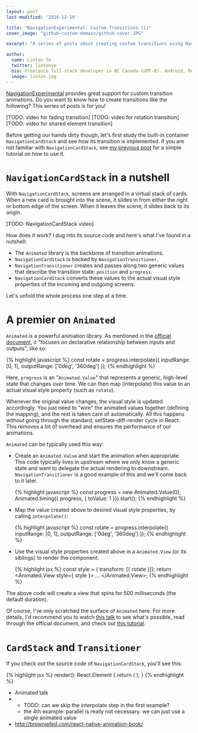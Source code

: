 ```yaml
---
layout: post
last-modified: '2016-12-10'

title: "NavigationExperimental: Custom Transitions (1)"
cover_image: "github-custom-domain/github-cover.JPG"

excerpt: "A series of posts about creating custom transitions using NavigationExperimental"

author:
  name: Linton Ye
  twitter: lintonye
  bio: Freelance full-stack developer in BC Canada (GMT-8). Android, React Native, Node.js, MongoDB, PostgreSQL. <a href="mailto:linton@jimulabs.com">Hire me.</a>
  image: linton.jpg
---
```


[NavigationExperimental](https://facebook.github.io/react-native/docs/navigation.html#navigationexperimental) provides great support for custom transition animations. Do you want to know how to create transitions like the following? This series of posts is for you!

[TODO: video for fading transition]
[TODO: video for rotation transition]
[TODO: video for shared element transition]


Before getting our hands dirty though, let's first study the built-in container `NavigationCardStack` and see how its transition is implemented. If you are not familiar with `NavigationCardStack`, see [my previous post](TODO) for a simple tutorial on how to use it.

# `NavigationCardStack` in a nutshell

With `NavigationCardStack`, screens are arranged in a virtual stack of cards. When a new card is brought into the scene, it slides in from either the right or bottom edge of the screen. When it leaves the scene, it slides back to its origin.

[TODO: NavigationCardStack video]

 How does it work? I dug into its source code and here's what I've found in a nutshell:

- The `Animated` library is the backbone of transition animations.
- `NavigationCardStack` is backed by `NavigationTransitioner`.
- `NavigationTransitioner` creates and passes along two generic values that describe the transition state: `position` and `progress`.
- `NavigationCardStack` converts these values to the actual visual style properties of the incoming and outgoing screens.

Let's unfold the whole process one step at a time.

# A premier on `Animated`
`Animated` is a powerful animation library. As mentioned in the [official document](TODO), it "focuses on declarative relationship between inputs and outputs", like so:

{% highlight javascript %}
const rotate = progress.interpolate({
    inputRange: [0, 1],
    outputRange: ['0deg', '360deg']
});
{% endhighlight %}

Here, `progress` is an "`Animated.Value`" that represents a generic, high-level state that changes over time. We can then map (interpolate) this value to an actual visual style property (such as `rotate`).

Whenever the original value changes, the visual style is updated accordingly. You just need to "wire" the animated values together (defining the mapping), and the rest is taken care of automatically. All this happens without going through the standard, setState-diff-render cycle in React. This removes a lot of overhead and ensures the performance of our animations.

`Animated` can be typically used this way:

- Create an `Animated.Value` and start the animation when appropriate. This code typically lives in upstream where we only know a generic state and want to delegate the actual rendering to downstream. `NavigationTransitioner` is a good example of this and we'll come back to it later.

   {% highlight javascript %}
   const progress = new Animated.Value(0);
   Animated.timing({ progress, { toValue: 1 }}).start();
   {% endhighlight %}

- Map the value created above to desired visual style properties, by calling `interpolate()`:

   {% highlight javascript %}
   const rotate = progress.interpolate({
       inputRange: [0, 1],
       outputRange: ['0deg', '360deg']
   });
   {% endhighlight %}
- Use the visual style properties created above in a `Animated.View` (or its siblings) to render the component:

   {% highlight jsx %}
   const style = { transform: [{ rotate }]};
   return <Animated.View style={ style }> ... </Animated.View>;
   {% endhighlight %}

The above code will create a view that spins for 500 milliseconds (the default duration).

Of course, I've only scratched the surface of `Animated` here. For more details, I'd recommend you to watch [this talk](TODO) to see what's possible, read through the official document, and check out [this tutorial](https://medium.com/react-native-training/react-native-animations-using-the-animated-api-ebe8e0669fae#.p1ngzm78r).

# `CardStack` and `Transitioner`
If you check out the source code of `NavigationCardStack`, you'll see this:

{% highlight jsx %}
render(): React.Element<any> {
  return (
    <NavigationTransitioner
      configureTransition={this._configureTransition}
      navigationState={this.props.navigationState}
      render={this._render}
      style={this.props.style}
    />
  );
}
{% endhighlight %}


- Animated talk
-
  - TODO: can we skip the interpolate step in the first example?
  - the 4th example: parallel is really not necessary. we can just use a single animated value
- http://browniefed.com/react-native-animation-book/
